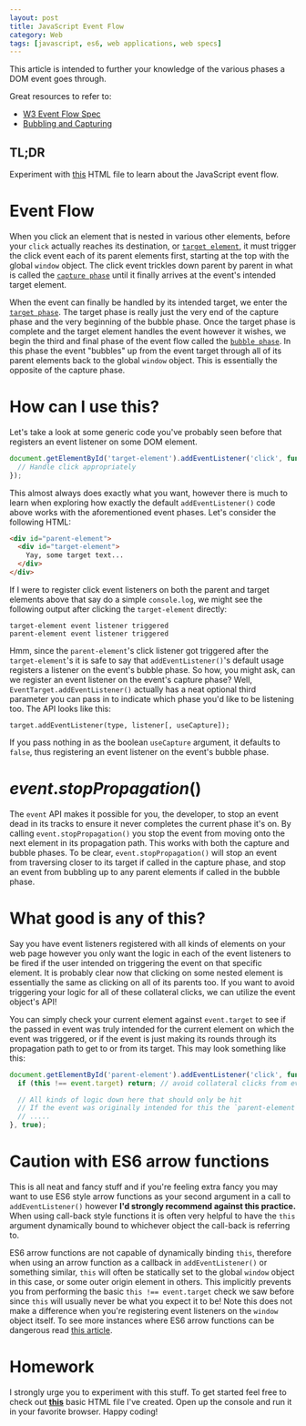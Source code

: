 ```yaml
---
layout: post
title: JavaScript Event Flow
category: Web
tags: [javascript, es6, web applications, web specs]
---
```


This article is intended to further your knowledge of the various phases a DOM event goes through.

Great resources to refer to:

 - [W3 Event Flow Spec](https://www.w3.org/TR/DOM-Level-3-Events/#event-flow)
 - [Bubbling and Capturing](https://javascript.info/tutorial/bubbling-and-capturing)

## TL;DR

Experiment with [this](https://gist.github.com/domfarolino/fdde99c1ad3fa1668a1849c33f87f437#file-index-html) HTML file to learn about the JavaScript event flow.

# Event Flow

When you click an element that is nested in various other elements, before your `click` actually reaches its destination, or [`target element`](https://www.w3.org/TR/DOM-Level-3-Events/#event-target), it must trigger the click event each of its parent elements first, starting at the top with the global `window` object. The click event trickles down parent by parent in what is called the [`capture phase`](https://www.w3.org/TR/DOM-Level-3-Events/#capture-phase) until it finally arrives at the event's intended target element.

When the event can finally be handled by its intended target, we enter the [`target phase`](https://www.w3.org/TR/DOM-Level-3-Events/#target-phase). The target phase is really just the very end of the capture phase and the very beginning of the bubble phase. Once the target phase is complete and the target element handles the event however it wishes, we begin the third and final phase of the event flow called the [`bubble phase`](https://www.w3.org/TR/DOM-Level-3-Events/#bubble-phase). In this phase the event "bubbles" up from the event target through all of its parent elements back to the global `window` object. This is essentially the opposite of the capture phase.

# How can I use this?

Let's take a look at some generic code you've probably seen before that registers an event listener on some DOM element.

```js
document.getElementById('target-element').addEventListener('click', function(e) {
  // Handle click appropriately
});
```

This almost always does exactly what you want, however there is much to learn when exploring how exactly the default `addEventListener()` code above works with the aforementioned event phases. Let's consider the following HTML:

```html
<div id="parent-element">
  <div id="target-element">
    Yay, some target text...
  </div>
</div>
```

If I were to register click event listeners on both the parent and target elements above that say do a simple `console.log`, we might see the following output after clicking the `target-element` directly:

```
target-element event listener triggered
parent-element event listener triggered
```

Hmm, since the `parent-element`'s click listener got triggered after the `target-element`'s it is safe to say that `addEventListener()`'s default usage registers a listener on the event's bubble phase. So how, you might ask, can we register an event listener on the event's capture phase? Well, `EventTarget.addEventListener()` actually has a neat optional third parameter you can pass in to indicate which phase you'd like to be listening too. The API looks like this:

```
target.addEventListener(type, listener[, useCapture]);
```

If you pass nothing in as the boolean `useCapture` argument, it defaults to `false`, thus registering an event listener on the event's bubble phase.

# $event.stopPropagation()$

The `event` API makes it possible for you, the developer, to stop an event dead in its tracks to ensure it never completes the current phase it's on. By calling `event.stopPropagation()` you stop the event from moving onto the next element in its propagation path. This works with both the capture and bubble phases. To be clear, `event.stopPropagation()` will stop an event from traversing closer to its target if called in the capture phase, and stop an event from bubbling up to any parent elements if called in the bubble phase.

# What good is any of this?

Say you have event listeners registered with all kinds of elements on your web page however you only want the logic in each of the event listeners to be fired if the user intended on triggering the event on that specific element. It is probably clear now that clicking on some nested element is essentially the same as clicking on all of its parents too. If you want to avoid triggering your logic for all of these collateral clicks, we can utilize the event object's API!

You can simply check your current element against `event.target` to see if the passed in event was truly intended for the current element on which the event was triggered, or if the event is just making its rounds through its propagation path to get to or from its target. This may look something like this:

```js
document.getElementById('parent-element').addEventListener('click', function(e) {
  if (this !== event.target) return; // avoid collateral clicks from event flow

  // All kinds of logic down here that should only be hit
  // If the event was originally intended for this the `parent-element`
  // .....
}, true);
```

# Caution with ES6 arrow functions

This is all neat and fancy stuff and if you're feeling extra fancy you may want to use ES6 style arrow functions as your second argument in a call to `addEventListener()` however **I'd strongly recommend against this practice.** When using call-back style functions it is often very helpful to have the `this` argument dynamically bound to whichever object the call-back is referring to.

ES6 arrow functions are not capable of dynamically binding `this`, therefore when using an arrow function as a callback in `addEventListener()` or something similar, `this` will often be statically set to the global `window` object in this case, or some outer origin element in others. This implicitly prevents you from performing the basic `this !== event.target` check we saw before since `this` will usually never be what you expect it to be! Note this does not make a difference when you're registering event listeners on the `window` object itself. To see more instances where ES6 arrow functions can be dangerous read [this article](https://rainsoft.io/when-not-to-use-arrow-functions-in-javascript/).

# Homework

I strongly urge you to experiment with this stuff. To get started feel free to check out **[this](https://gist.github.com/domfarolino/fdde99c1ad3fa1668a1849c33f87f437#file-index-html)** basic HTML file I've created. Open up the console and run it in your favorite browser. Happy coding!
